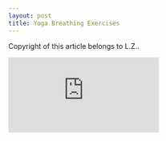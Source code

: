 ```yaml
---
layout: post
title: Yoga Breathing Exercises
---
```


Copyright of this article belongs to L.Z.. 

<iframe scrolling="auto" width="inherit" src="https://mp.weixin.qq.com/s/7J3f6bTHRbi2XMXEKe0Aow" frameborder="0" allowfullscreen></iframe>
